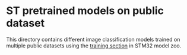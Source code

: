 # ST pretrained models on public dataset

This directory contains different image classification models trained on multiple public datasets using the [training section](../../../scripts/training/README.md) in STM32 model zoo.


